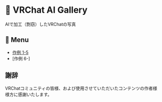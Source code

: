 # 🎨 VRChat AI Gallery

AIで加工（剽窃）したVRChatの写真

## 📑 Menu
- [作例 1-5](List1-5.md)
- [作例 6-]



## 謝辞

VRChatコミュニティの皆様、および使用させていただいたコンテンツの作者様様方に感謝いたします。

